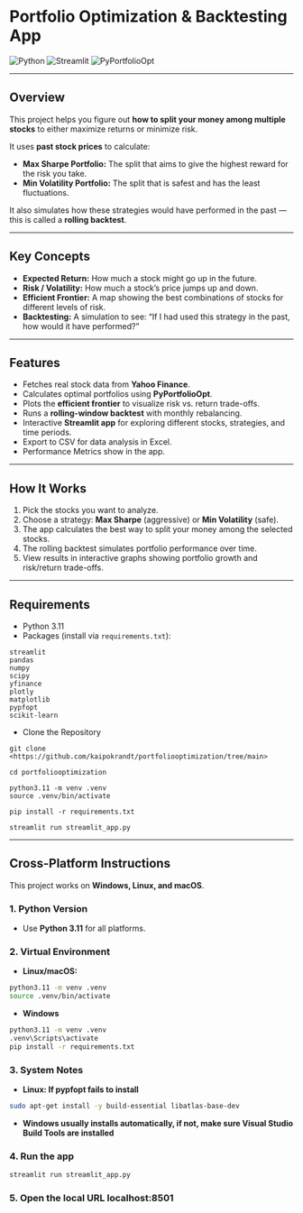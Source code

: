 # Portfolio Optimization & Backtesting App

![Python](https://img.shields.io/badge/Python-3.11-blue)
![Streamlit](https://img.shields.io/badge/Streamlit-App-green)
![PyPortfolioOpt](https://img.shields.io/badge/PyPortfolioOpt-Enabled-orange)

---

## Overview

This project helps you figure out **how to split your money among multiple stocks** to either maximize returns or minimize risk.  

It uses **past stock prices** to calculate:

- **Max Sharpe Portfolio:** The split that aims to give the highest reward for the risk you take.  
- **Min Volatility Portfolio:** The split that is safest and has the least fluctuations.  

It also simulates how these strategies would have performed in the past — this is called a **rolling backtest**.

---

## Key Concepts

- **Expected Return:** How much a stock might go up in the future.  
- **Risk / Volatility:** How much a stock’s price jumps up and down.  
- **Efficient Frontier:** A map showing the best combinations of stocks for different levels of risk.  
- **Backtesting:** A simulation to see: “If I had used this strategy in the past, how would it have performed?”

---

## Features

- Fetches real stock data from **Yahoo Finance**.  
- Calculates optimal portfolios using **PyPortfolioOpt**.  
- Plots the **efficient frontier** to visualize risk vs. return trade-offs.  
- Runs a **rolling-window backtest** with monthly rebalancing.  
- Interactive **Streamlit app** for exploring different stocks, strategies, and time periods.
- Export to CSV for data analysis in Excel.
- Performance Metrics show in the app.

---

## How It Works

1. Pick the stocks you want to analyze.  
2. Choose a strategy: **Max Sharpe** (aggressive) or **Min Volatility** (safe).  
3. The app calculates the best way to split your money among the selected stocks.  
4. The rolling backtest simulates portfolio performance over time.  
5. View results in interactive graphs showing portfolio growth and risk/return trade-offs.

---

## Requirements

- Python 3.11  
- Packages (install via `requirements.txt`):

```text
streamlit
pandas
numpy
scipy
yfinance
plotly
matplotlib
pypfopt
scikit-learn
```

- Clone the Repository
```
git clone <https://github.com/kaipokrandt/portfoliooptimization/tree/main>

cd portfoliooptimization

python3.11 -m venv .venv
source .venv/bin/activate

pip install -r requirements.txt

streamlit run streamlit_app.py
```

---

## Cross-Platform Instructions

This project works on **Windows, Linux, and macOS**.  

### 1. Python Version
- Use **Python 3.11** for all platforms.  

### 2. Virtual Environment
- **Linux/macOS:**
```bash
python3.11 -m venv .venv
source .venv/bin/activate
```

- **Windows**
```bash
python3.11 -m venv .venv
.venv\Scripts\activate
pip install -r requirements.txt
```

### 3. System Notes

- **Linux: If pypfopt fails to install**
```bash
sudo apt-get install -y build-essential libatlas-base-dev
```

- **Windows usually installs automatically, if not, make sure Visual Studio Build Tools are installed**

### 4. Run the app
```bash
streamlit run streamlit_app.py
```

### 5. Open the local URL localhost:8501